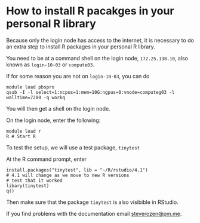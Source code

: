 # How to install R pacakges in your personal R library

Because only the login node has access to the internet, it is necessary to do an extra step to install R packages in your personal R library.

You need to be at a command shell on the login node, `172.25.138.10`, also known as `login-10-03` or `compute03`.

If for some reason you are not on `login-10-03`, you can do 

```
module load pbspro
qsub -I -l select=1:ncpus=1:mem=10G:ngpus=0:vnode=computeg03 -l walltime=7200 -q workq
```

You will then get a shell on the login node.

On the login node, enter the following:

```
module load r
R # Start R
```

To test the setup, we will use a test package, `tinytest`

At the R command prompt, enter

```
install.packages("tinytest", lib = "~/R/rstudio/4.1") 
# 4.1 will change as we move to new R versions
# test that it worked
libary(tinytest)
q()
```

Then make sure that the package `tinytest` is also visibible in RStudio.


If you find problems with the documentation email steverozen@pm.me.
